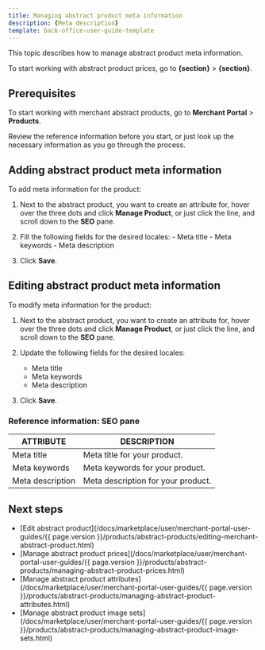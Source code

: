 ```yaml
---
title: Managing abstract product meta information
description: {Meta description}
template: back-office-user-guide-template
---
```


This topic describes how to manage abstract product meta information.

To start working with abstract product prices, go to **{section}** > **{section}**.

## Prerequisites

To start working with merchant abstract products, go to **Merchant Portal** > **Products**.

Review the reference information before you start, or just look up the necessary information as you go through the process.

## Adding abstract product meta information

To add meta information for the product:

1. Next to the abstract product, you want to create an attribute for, hover over the three dots and click **Manage Product**, or just click the line, and scroll down to the **SEO** pane.

2.  Fill the following fields for the desired locales:
      	- Meta title
      	- Meta keywords
      	- Meta description

3. Click **Save**.  

## Editing abstract product meta information

To modify meta information for the product:

1. Next to the abstract product, you want to create an attribute for, hover over the three dots and click **Manage Product**, or just click the line, and scroll down to the **SEO** pane.

2. Update the following fields for the desired locales:

    - Meta title
    - Meta keywords
    - Meta description

3. Click **Save**.  

### Reference information: SEO pane 

| ATTRIBUTE        | DESCRIPTION                        |
| ---------------- | ---------------------------------- |
| Meta title       | Meta title for your product.       |
| Meta keywords    | Meta keywords for your product.    |
| Meta description | Meta description for your product. |

## Next steps

- [Edit abstract product](/docs/marketplace/user/merchant-portal-user-guides/{{ page.version }}/products/abstract-products/editing-merchant-abstract-product.html)
- [Manage abstract product prices](/docs/marketplace/user/merchant-portal-user-guides/{{ page.version }}/products/abstract-products/managing-abstract-product-prices.html)
- [Manage abstract product attributes](/docs/marketplace/user/merchant-portal-user-guides/{{ page.version }}/products/abstract-products/managing-abstract-product-attributes.html)
- [Manage abstract product image sets](/docs/marketplace/user/merchant-portal-user-guides/{{ page.version }}/products/abstract-products/managing-abstract-product-image-sets.html)